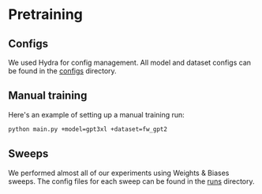 # Pretraining


## Configs

We used Hydra for config management. All model and dataset configs can be found in the [configs](configs) directory.

## Manual training

Here's an example of setting up a manual training run:
```bash
python main.py +model=gpt3xl +dataset=fw_gpt2
```
## Sweeps

We performed almost all of our experiments using Weights & Biases sweeps. The config files for each sweep can be found in the [runs](runs) directory.